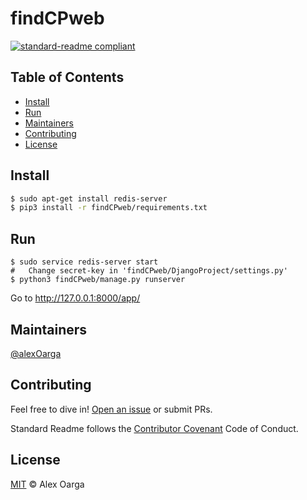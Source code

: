 # findCPweb

[![standard-readme compliant](https://img.shields.io/badge/readme%20style-standard-brightgreen.svg?style=flat-square)](https://github.com/RichardLitt/standard-readme)

## Table of Contents
- [Install](#install)
- [Run](#Run)
- [Maintainers](#maintainers)
- [Contributing](#contributing)
- [License](#license)

## Install
```sh
$ sudo apt-get install redis-server
$ pip3 install -r findCPweb/requirements.txt
```

## Run
```
$ sudo service redis-server start
#   Change secret-key in 'findCPweb/DjangoProject/settings.py'
$ python3 findCPweb/manage.py runserver
```
Go to http://127.0.0.1:8000/app/

## Maintainers

[@alexOarga](https://github.com/alexOarga)

## Contributing

Feel free to dive in! [Open an issue](https://github.com/findCP/findCP/issues/new) or submit PRs.

Standard Readme follows the [Contributor Covenant](http://contributor-covenant.org/version/1/3/0/) Code of Conduct.

## License

[MIT](LICENSE) © Alex Oarga
